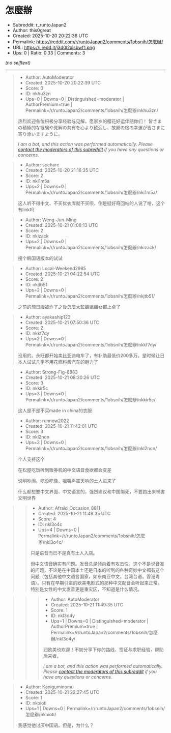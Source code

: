# 怎麼辦

- Subreddit: r_runtoJapan2
- Author: this0great
- Created: 2025-10-20 20:22:36 UTC
- Permalink: https://reddit.com/r/runtoJapan2/comments/1obsnih/怎麼辦/
- URL: https://i.redd.it/j3d0l2xlsbwf1.png
- Ups: 0 | Ratio: 0.33 | Comments: 3

_(no selftext)_

---

> - Author: AutoModerator
> - Created: 2025-10-20 20:22:39 UTC
> - Score: 0
> - ID: nkhu3zn
> - Ups=0 | Downs=0 | Distinguished=moderator | AuthorPremium=true | Permalink=/r/runtoJapan2/comments/1obsnih/怎麼辦/nkhu3zn/
>
> 热烈欢迎各位积极分享经验与见解，愿家乡的樱花好运伴随你们！
> 皆さまの積極的な経験や見解の共有を心より歓迎し、故郷の桜の幸運が皆さまに寄り添いますように。
> 
> *I am a bot, and this action was performed automatically. Please [contact the moderators of this subreddit](/message/compose/?to=/r/runtoJapan2) if you have any questions or concerns.*

> - Author: spcharc
> - Created: 2025-10-20 21:16:35 UTC
> - Score: 2
> - ID: nki1m5a
> - Ups=2 | Downs=0 | Permalink=/r/runtoJapan2/comments/1obsnih/怎麼辦/nki1m5a/
>
> 这人听不得中文、不买优衣库就不买呗，倒是挺好奇回帖的人说了啥，这个有link吗

> - Author: Weng-Jun-Ming
> - Created: 2025-10-21 01:08:13 UTC
> - Score: 2
> - ID: nkizack
> - Ups=2 | Downs=0 | Permalink=/r/runtoJapan2/comments/1obsnih/怎麼辦/nkizack/
>
> 搜个韩国语版本的试试

> - Author: Local-Weekend2985
> - Created: 2025-10-21 04:22:54 UTC
> - Score: 2
> - ID: nkjtb51
> - Ups=2 | Downs=0 | Permalink=/r/runtoJapan2/comments/1obsnih/怎麼辦/nkjtb51/
>
> 之前的潤日版被炸了之後怎麼太監鵝組織女都上桌了

> - Author: ayakaship123
> - Created: 2025-10-21 07:50:36 UTC
> - Score: 2
> - ID: nkkf7dy
> - Ups=2 | Downs=0 | Permalink=/r/runtoJapan2/comments/1obsnih/怎麼辦/nkkf7dy/
>
> 没用的。永旺都开始卖比亚迪电车了，有补助最低价200多万。是时候让日本人试试几乎不用花燃料费汽车的魅力了

> - Author: Strong-Fig-8883
> - Created: 2025-10-21 08:30:26 UTC
> - Score: 3
> - ID: nkkir5c
> - Ups=3 | Downs=0 | Permalink=/r/runtoJapan2/comments/1obsnih/怎麼辦/nkkir5c/
>
> 这人是不是不买made in china的衣服

> - Author: runnow2022
> - Created: 2025-10-21 11:42:01 UTC
> - Score: 3
> - ID: nkl2non
> - Ups=3 | Downs=0 | Permalink=/r/runtoJapan2/comments/1obsnih/怎麼辦/nkl2non/
>
> 个人支持这个
> 
> 
> 在松屋吃饭听到贩券机的中文语音食欲都会变差
> 
> 
> 说明吵闹、吃没吃像、咀嚼声震天响的土人进来了
> 
> 什么都想要中文界面、中文语言的，强烈建议和中国绑死，不要跑出来祸害文明世界

>> - Author: Afraid_Occasion_8811
>> - Created: 2025-10-21 11:49:35 UTC
>> - Score: 4
>> - ID: nkl3o4c
>> - Ups=4 | Downs=0 | Permalink=/r/runtoJapan2/comments/1obsnih/怎麼辦/nkl3o4c/
>>
>> 只是语音而已不是真有土人入店。
>> 
>> 但中文语音确实有问题。发音总是倾向着有攻击性。这个不是说音准的问题，不论是在中国本土还是日本的听到的各种奇妙中文都有这个问题（包括其他中文语言国家，如东南亚中文，台湾台语，香港粤语）。只有在早期引进的欧美电影式的那种中文配音会听起来正常。特别是女性的中文发音更是重灾区，不知道是什么情况。

>>> - Author: AutoModerator
>>> - Created: 2025-10-21 11:49:35 UTC
>>> - Score: 1
>>> - ID: nkl3o4y
>>> - Ups=1 | Downs=0 | Distinguished=moderator | AuthorPremium=true | Permalink=/r/runtoJapan2/comments/1obsnih/怎麼辦/nkl3o4y/
>>>
>>> 润欧美也欢迎！不妨分享下你的路线、签证与求职经验，帮助后来者。
>>> 
>>> 
>>> *I am a bot, and this action was performed automatically. Please [contact the moderators of this subreddit](/message/compose/?to=/r/runtoJapan2) if you have any questions or concerns.*

> - Author: Kaniguminomu
> - Created: 2025-10-21 22:27:45 UTC
> - Score: 1
> - ID: nkoioti
> - Ups=1 | Downs=0 | Permalink=/r/runtoJapan2/comments/1obsnih/怎麼辦/nkoioti/
>
> 我感觉他讨厌中国语。但是，为什么？
